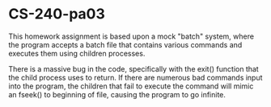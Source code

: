 # CS-240-pa03
This homework assignment is based upon a mock "batch" system, where the program accepts a batch file that contains various commands and executes them using children processes.

There is a massive bug in the code, specifically with the exit() function that the child process uses to return. If there are numerous bad commands input into the program, the children that fail to execute the command will mimic an fseek() to beginning of file, causing the program to go infinite. 
